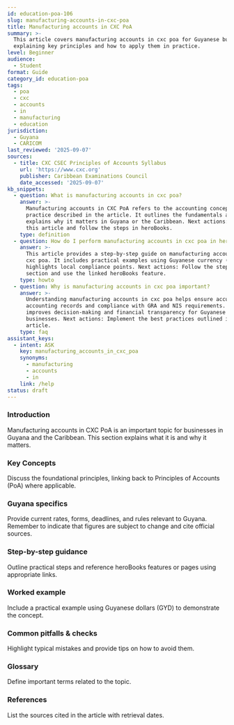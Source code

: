 ```yaml
---
id: education-poa-106
slug: manufacturing-accounts-in-cxc-poa
title: Manufacturing accounts in CXC PoA
summary: >-
  This article covers manufacturing accounts in cxc poa for Guyanese businesses,
  explaining key principles and how to apply them in practice.
level: Beginner
audience:
  - Student
format: Guide
category_id: education-poa
tags:
  - poa
  - cxc
  - accounts
  - in
  - manufacturing
  - education
jurisdiction:
  - Guyana
  - CARICOM
last_reviewed: '2025-09-07'
sources:
  - title: CXC CSEC Principles of Accounts Syllabus
    url: 'https://www.cxc.org'
    publisher: Caribbean Examinations Council
    date_accessed: '2025-09-07'
kb_snippets:
  - question: What is manufacturing accounts in cxc poa?
    answer: >-
      Manufacturing accounts in CXC PoA refers to the accounting concept or
      practice described in the article. It outlines the fundamentals and
      explains why it matters in Guyana or the Caribbean. Next actions: Read
      this article and follow the steps in heroBooks.
    type: definition
  - question: How do I perform manufacturing accounts in cxc poa in heroBooks?
    answer: >-
      This article provides a step-by-step guide on manufacturing accounts in
      cxc poa. It includes practical examples using Guyanese currency (GYD) and
      highlights local compliance points. Next actions: Follow the step-by-step
      section and use the linked heroBooks feature.
    type: howto
  - question: Why is manufacturing accounts in cxc poa important?
    answer: >-
      Understanding manufacturing accounts in cxc poa helps ensure accurate
      accounting records and compliance with GRA and NIS requirements. It
      improves decision-making and financial transparency for Guyanese
      businesses. Next actions: Implement the best practices outlined in the
      article.
    type: faq
assistant_keys:
  - intent: ASK
    key: manufacturing_accounts_in_cxc_poa
    synonyms:
      - manufacturing
      - accounts
      - in
    link: /help
status: draft
---
```


### Introduction
Manufacturing accounts in CXC PoA is an important topic for businesses in Guyana and the Caribbean. This section explains what it is and why it matters.

### Key Concepts
Discuss the foundational principles, linking back to Principles of Accounts (PoA) where applicable.

### Guyana specifics
Provide current rates, forms, deadlines, and rules relevant to Guyana. Remember to indicate that figures are subject to change and cite official sources.

### Step-by-step guidance
Outline practical steps and reference heroBooks features or pages using appropriate links.

### Worked example
Include a practical example using Guyanese dollars (GYD) to demonstrate the concept.

### Common pitfalls & checks
Highlight typical mistakes and provide tips on how to avoid them.

### Glossary
Define important terms related to the topic.

### References
List the sources cited in the article with retrieval dates.
